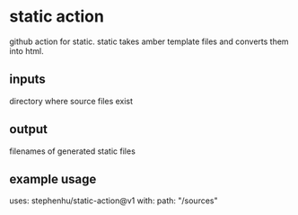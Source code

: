 # static action

github action for static.  static takes amber template files and converts them into html.

## inputs

directory where source files exist

## output

filenames of generated static files

## example usage

uses: stephenhu/static-action@v1
with:
  path: "/sources"
  